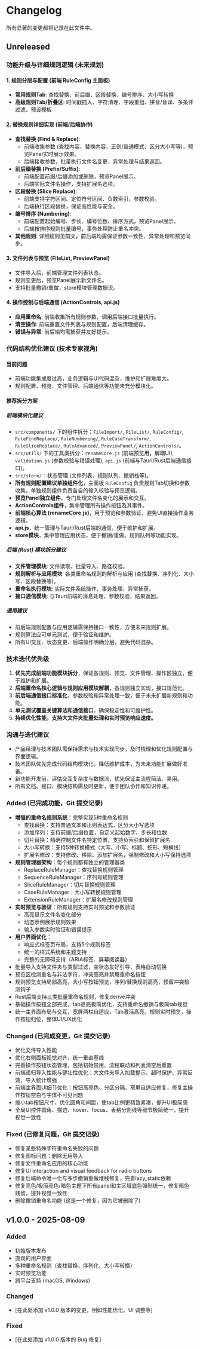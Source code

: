 # Changelog

所有显著的变更都将记录在此文件中。

## Unreleased

### 功能升级与详细规则逻辑 (未来规划)

#### 1. 规则分层与配置 (前端 RuleConfig 主面板)
- **常用规则Tab**: 查找替换、前后缀、区段替换、编号排序、大小写转换
- **高级规则Tab/折叠区**: 时间戳插入、字符清理、字段重组、拼音/音译、多条件过滤、预设模板

#### 2. 替换规则详细实现 (前端/后端协作)
- **查找替换 (Find & Replace)**:
  - 前端收集参数 (查找内容、替换内容、正则/普通模式、区分大小写等)，预览Panel实时展示效果。
  - 后端接收参数，批量执行文件名变更，异常处理与结果返回。
- **前后缀替换 (Prefix/Suffix)**:
  - 前端配置前缀/后缀添加或删除，预览Panel展示。
  - 后端实际文件名操作，支持扩展名选项。
- **区段替换 (Slice Replace)**:
  - 前端支持字符区间、定位符号区间、负数索引，参数校验。
  - 后端执行区段替换，保证高性能与安全。
- **编号排序 (Numbering)**:
  - 前端配置起始编号、步长、编号位数、排序方式，预览Panel展示。
  - 后端按排序规则批量编号，事务处理防止重名冲突。
- **其他规则**: 详细规则见前文，前后端均需保证参数一致性、异常处理和预览同步。

#### 3. 文件列表与预览 (FileList, PreviewPanel)
- 文件导入后，前端管理文件列表状态。
- 规则变更后，预览Panel展示新文件名。
- 支持批量撤销/重做，store模块管理数据流。

#### 4. 操作控制与后端通信 (ActionControls, api.js)
- **应用重命名**: 前端收集所有规则参数，调用后端接口批量执行。
- **清空操作**: 前端重置文件列表与规则配置，后端清理缓存。
- **错误与异常**: 前后端均需捕获并友好提示。

### 代码结构优化建议 (技术专家视角)

#### 当前问题
- 前端功能集成度过高，业务逻辑与UI代码混杂，维护和扩展难度大。
- 规则配置、预览、文件管理、后端通信等功能未充分模块化。

#### 推荐拆分方案

##### 前端模块化建议
- `src/components/` 下的组件拆分：`FileImport/`, `FileList/`, `RuleConfig/`, `RuleFindReplace/`, `RuleNumbering/`, `RuleCaseTransform/`, `RuleSliceReplace/`, `RuleAdvanced/`, `PreviewPanel/`, `ActionControls/`。
- `src/utils/` 下的工具类拆分：`renameCore.js` (前端预览用，解耦UI), `validation.js` (参数校验与错误处理), `api.js` (前端与Tauri/Rust后端通信接口)。
- `src/store/`：状态管理 (文件列表、规则队列、撤销栈等)。
- **所有规则配置建议单独组件化**，主面板 `RuleConfig` 负责规则Tab切换和参数收集，单独规则组件负责各自的输入校验与预览逻辑。
- **预览Panel独立组件**，专门处理文件名变化的展示和交互。
- **ActionControls组件**，集中管理所有操作按钮及其事件。
- **前端核心算法 (renameCore.js)**，用于预览和参数验证，避免UI直接操作业务逻辑。
- **api.js**，统一管理与Tauri/Rust后端的通信，便于维护和扩展。
- **store模块**，集中管理应用状态，便于撤销/重做、规则队列等功能实现。

##### 后端 (Rust) 模块拆分建议
- **文件管理模块**: 文件读取、批量导入、路径校验。
- **规则解析与应用模块**: 各类重命名规则的解析与应用 (查找替换、序列化、大小写、区段替换等)。
- **重命名执行模块**: 实际文件系统操作，事务处理，异常捕获。
- **接口通信模块**: 与Tauri前端的消息处理，参数校验，结果返回。

##### 通用建议
- 前后端规则配置与应用逻辑需保持接口一致性，方便未来规则扩展。
- 规则算法应可单元测试，便于验证和维护。
- 所有UI交互、状态变更、后端操作明确分层，避免代码混杂。

### 技术迭代优先级

1. **优先完成前端功能模块拆分**，保证各规则、预览、文件管理、操作区独立，便于维护和扩展。
2. **后端重命名核心逻辑与规则应用模块解耦**，各规则独立实现，接口规范化。
3. **前后端通信接口标准化**，参数校验和异常处理一致，便于未来扩展新规则和功能。
4. **单元测试覆盖关键算法和通信接口**，确保稳定性和可维护性。
5. **持续优化性能，支持大文件夹批量处理和实时预览响应速度。**

### 沟通与迭代建议

- 产品经理与技术团队需保持需求与技术实现同步，及时梳理和优化规则配置与界面逻辑。
- 技术团队优先完成代码结构模块化，降低维护成本，为未来功能扩展做好准备。
- 新功能开发前，评估交互复杂度与数据流，优先保证主流程简洁、易用。
- 所有文档、接口、模块结构需及时更新，便于团队协作和知识传递。

### Added (已完成功能，Git 提交记录)
- **增强的重命名规则系统**：完整实现5种重命名规则
  - 查找替换：支持普通文本和正则表达式，区分大小写选项
  - 添加序列：支持前缀/后缀位置，自定义起始数字、步长和位数
  - 切片替换：精确控制文件名特定位置，支持负索引和保留扩展名
  - 大小写转换：支持5种转换模式（大写、小写、标题、蛇形、短横线）
  - 扩展名修改：支持修改、移除、添加扩展名，强制修改和大小写保持选项
- **规则管理器架构**：每个规则都有独立的管理器类
  - ReplaceRuleManager：查找替换规则管理
  - SequenceRuleManager：序列号规则管理
  - SliceRuleManager：切片替换规则管理
  - CaseRuleManager：大小写转换规则管理
  - ExtensionRuleManager：扩展名修改规则管理
- **实时预览与验证**：所有规则支持实时预览和参数验证
  - 高亮显示文件名变化部分
  - 动态示例展示规则效果
  - 输入参数实时验证和错误提示
- **用户界面优化**：
  - 响应式标签页布局，支持5个规则标签
  - 统一的样式系统和主题支持
  - 完整的无障碍支持（ARIA标签、屏幕阅读器）
- 批量导入支持文件夹与类型过滤，空状态友好引导，表格自动切换
- 预览区检测重名与非法字符，冲突高亮并禁用重命名按钮
- 规则预览支持局部高亮，大小写按钮预览，序列/替换规则高亮，预留冲突检测钩子
- Rust后端支持三类批量重命名规则，修复derive冲突
- 基础操作按钮全部完成，tab高亮极简优化，支持重命名撤销与极简tab视觉
- 统一主界面布局与交互，宽屏两栏自适应，Tab激活高亮，规则实时预览，操作按钮归位，整体UI/UX优化

### Changed (已完成变更，Git 提交记录)
- 优化文件导入性能
- 优化右侧面板视觉对齐，统一垂直基线
- 完善操作按钮状态管理，包括初始禁用、流程联动和列表清空后重置
- 前端递归导入性能与健壮性优化：大文件夹导入加载提示、超时保护、异常反馈，导入统计增强
- 前端主界面UI细节优化：按钮高亮色、分区分隔、窄屏自适应修复，修复主操作按钮空白与字体不可见问题
- 缩小tab按钮尺寸，优化圆角和间距，使tab比例更精致紧凑，提升UI极简感
- 全局UI控件圆角、描边、hover、focus、表格分割线等细节极简统一，提升视觉一致性

### Fixed (已修复问题，Git 提交记录)
- 修复某些特殊字符重命名失败的问题
- 修复图标问题；删除无用导入
- 修复文件重命名应用的核心功能
- 修复UI interaction and visual feedback for radio buttons
- 修复后端命令唯一化与多步撤销重做堆栈修复，完善lazy_static依赖
- 修复亮色/极简亮色/暗色主题下所有panel和主区域底色强制统一，修复暗色残留，提升视觉一致性
- 删除撤销重命名功能 (这是一个修复，因为它被删除了)

## v1.0.0 - 2025-08-09

### Added
- 初始版本发布
- 直观的用户界面
- 多种重命名规则（查找替换、序列化、大小写转换）
- 实时预览功能
- 跨平台支持 (macOS, Windows)

### Changed
- [在此处添加 v1.0.0 版本的变更，例如性能优化、UI 调整等]

### Fixed
- [在此处添加 v1.0.0 版本的 Bug 修复]
